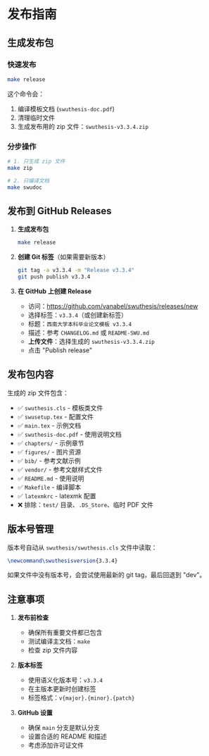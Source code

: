 # 发布指南

## 生成发布包

### 快速发布

```bash
make release
```

这个命令会：
1. 编译模板文档 (`swuthesis-doc.pdf`)
2. 清理临时文件
3. 生成发布用的 zip 文件：`swuthesis-v3.3.4.zip`

### 分步操作

```bash
# 1. 只生成 zip 文件
make zip

# 2. 只编译文档
make swudoc
```

## 发布到 GitHub Releases

1. **生成发布包**
   ```bash
   make release
   ```

2. **创建 Git 标签**（如果需要新版本）
   ```bash
   git tag -a v3.3.4 -m "Release v3.3.4"
   git push publish v3.3.4
   ```

3. **在 GitHub 上创建 Release**
   - 访问：https://github.com/vanabel/swuthesis/releases/new
   - 选择标签：`v3.3.4`（或创建新标签）
   - 标题：`西南大学本科毕业论文模板 v3.3.4`
   - 描述：参考 `CHANGELOG.md` 或 `README-SWU.md`
   - **上传文件**：选择生成的 `swuthesis-v3.3.4.zip`
   - 点击 "Publish release"

## 发布包内容

生成的 zip 文件包含：
- ✅ `swuthesis.cls` - 模板类文件
- ✅ `swusetup.tex` - 配置文件
- ✅ `main.tex` - 示例文档
- ✅ `swuthesis-doc.pdf` - 使用说明文档
- ✅ `chapters/` - 示例章节
- ✅ `figures/` - 图片资源
- ✅ `bib/` - 参考文献示例
- ✅ `vendor/` - 参考文献样式文件
- ✅ `README.md` - 使用说明
- ✅ `Makefile` - 编译脚本
- ✅ `latexmkrc` - latexmk 配置
- ❌ 排除：`test/` 目录、`.DS_Store`、临时 PDF 文件

## 版本号管理

版本号自动从 `swuthesis/swuthesis.cls` 文件中读取：
```latex
\newcommand\swuthesisversion{3.3.4}
```

如果文件中没有版本号，会尝试使用最新的 git tag，最后回退到 "dev"。

## 注意事项

1. **发布前检查**
   - 确保所有重要文件都已包含
   - 测试编译主文档：`make`
   - 检查 zip 文件内容

2. **版本标签**
   - 使用语义化版本号：`v3.3.4`
   - 在主版本更新时创建标签
   - 标签格式：`v{major}.{minor}.{patch}`

3. **GitHub 设置**
   - 确保 `main` 分支是默认分支
   - 设置合适的 README 和描述
   - 考虑添加许可证文件

